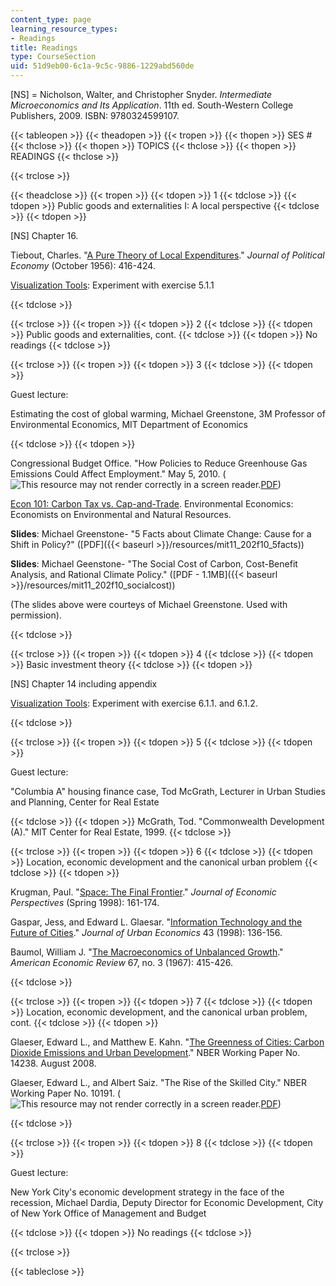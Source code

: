 ```yaml
---
content_type: page
learning_resource_types:
- Readings
title: Readings
type: CourseSection
uid: 51d9eb00-6c1a-9c5c-9886-1229abd560de
---
```


\[NS\] = Nicholson, Walter, and Christopher Snyder. _Intermediate Microeconomics and Its Application_. 11th ed. South-Western College Publishers, 2009. ISBN: 9780324599107.

{{< tableopen >}}
{{< theadopen >}}
{{< tropen >}}
{{< thopen >}}
SES #
{{< thclose >}}
{{< thopen >}}
TOPICS
{{< thclose >}}
{{< thopen >}}
READINGS
{{< thclose >}}

{{< trclose >}}

{{< theadclose >}}
{{< tropen >}}
{{< tdopen >}}
1
{{< tdclose >}}
{{< tdopen >}}
Public goods and externalities I: A local perspective
{{< tdclose >}}
{{< tdopen >}}


\[NS\] Chapter 16.

Tiebout, Charles. "[A Pure Theory of Local Expenditures](http://www.jstor.org/pss/1826343)." _Journal of Political Economy_ (October 1956): 416-424.

[Visualization Tools](http://web.mit.edu/11.203/www/econ/): Experiment with exercise 5.1.1


{{< tdclose >}}

{{< trclose >}}
{{< tropen >}}
{{< tdopen >}}
2
{{< tdclose >}}
{{< tdopen >}}
Public goods and externalities, cont.
{{< tdclose >}}
{{< tdopen >}}
No readings
{{< tdclose >}}

{{< trclose >}}
{{< tropen >}}
{{< tdopen >}}
3
{{< tdclose >}}
{{< tdopen >}}


Guest lecture:

Estimating the cost of global warming, Michael Greenstone, 3M Professor of Environmental Economics, MIT Department of Economics


{{< tdclose >}}
{{< tdopen >}}


Congressional Budget Office. "How Policies to Reduce Greenhouse Gas Emissions Could Affect Employment." May 5, 2010. (![This resource may not render correctly in a screen reader.](/images/inacessible.gif)[PDF](http://www.cbo.gov/ftpdocs/105xx/doc10564/05-05-CapAndTrade_Brief.pdf))

[Econ 101: Carbon Tax vs. Cap-and-Trade](http://www.env-econ.net/carbon_tax_vs_capandtrade.html). Environmental Economics: Economists on Environmental and Natural Resources.

**Slides**: Michael Greenstone- "5 Facts about Climate Change: Cause for a Shift in Policy?" ([PDF]({{< baseurl >}}/resources/mit11_202f10_5facts))

**Slides**: Michael Geenstone- "The Social Cost of Carbon, Cost-Benefit Analysis, and Rational Climate Policy." ([PDF - 1.1MB]({{< baseurl >}}/resources/mit11_202f10_socialcost))

(The slides above were courteys of Michael Greenstone. Used with permission).


{{< tdclose >}}

{{< trclose >}}
{{< tropen >}}
{{< tdopen >}}
4
{{< tdclose >}}
{{< tdopen >}}
Basic investment theory
{{< tdclose >}}
{{< tdopen >}}


\[NS\] Chapter 14 including appendix

[Visualization Tools](http://web.mit.edu/11.203/www/econ/): Experiment with exercise 6.1.1. and 6.1.2.


{{< tdclose >}}

{{< trclose >}}
{{< tropen >}}
{{< tdopen >}}
5
{{< tdclose >}}
{{< tdopen >}}


Guest lecture:

"Columbia A" housing finance case, Tod McGrath, Lecturer in Urban Studies and Planning, Center for Real Estate


{{< tdclose >}}
{{< tdopen >}}
McGrath, Tod. "Commonwealth Development (A)." MIT Center for Real Estate, 1999.
{{< tdclose >}}

{{< trclose >}}
{{< tropen >}}
{{< tdopen >}}
6
{{< tdclose >}}
{{< tdopen >}}
Location, economic development and the canonical urban problem
{{< tdclose >}}
{{< tdopen >}}


Krugman, Paul. "[Space: The Final Frontier](http://www.jstor.org/pss/2646968)." _Journal of Economic Perspectives_ (Spring 1998): 161-174.

Gaspar, Jess, and Edward L. Glaesar. "[Information Technology and the Future of Cities](http://dx.doi.org/10.1006/juec.1996.2031)." _Journal of Urban Economics_ 43 (1998): 136-156. 

Baumol, William J. "[The Macroeconomics of Unbalanced Growth](http://www.jstor.org/pss/1812111)." _American Economic Review_ 67, no. 3 (1967): 415-426.


{{< tdclose >}}

{{< trclose >}}
{{< tropen >}}
{{< tdopen >}}
7
{{< tdclose >}}
{{< tdopen >}}
Location, economic development, and the canonical urban problem, cont.
{{< tdclose >}}
{{< tdopen >}}


Glaeser, Edward L., and Matthew E. Kahn. "[The Greenness of Cities: Carbon Dioxide Emissions and Urban Development](http://www.nber.org/papers/w14238)." NBER Working Paper No. 14238. August 2008.

Glaeser, Edward L., and Albert Saiz. "The Rise of the Skilled City." NBER Working Paper No. 10191. (![This resource may not render correctly in a screen reader.](/images/inacessible.gif)[PDF](http://www.nber.org/papers/w10191.pdf))


{{< tdclose >}}

{{< trclose >}}
{{< tropen >}}
{{< tdopen >}}
8
{{< tdclose >}}
{{< tdopen >}}


Guest lecture:

New York City's economic development strategy in the face of the recession, Michael Dardia, Deputy Director for Economic Development, City of New York Office of Management and Budget


{{< tdclose >}}
{{< tdopen >}}
No readings
{{< tdclose >}}

{{< trclose >}}

{{< tableclose >}}